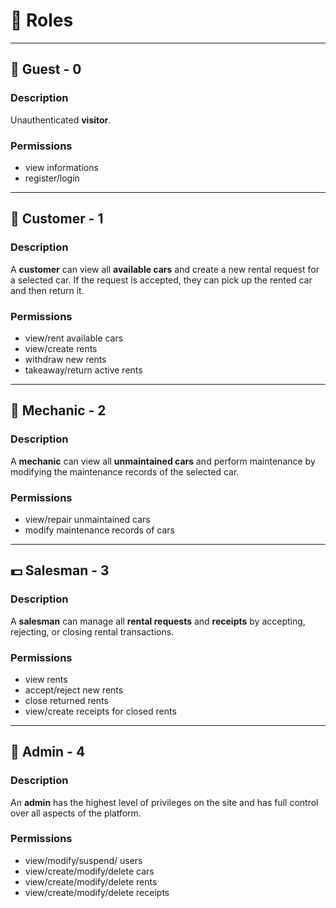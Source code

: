 # 👥 Roles

---

## 👤 Guest - 0

### Description
Unauthenticated **visitor**.

### Permissions
- view informations
- register/login

---

## 🛒 Customer - 1

### Description
A **customer** can view all **available cars** and create a new rental request
for a selected car. If the request is accepted, they can pick up the rented car
and then return it.

### Permissions
- view/rent available cars
- view/create rents
- withdraw new rents
- takeaway/return active rents

---

## 🔧 Mechanic - 2

### Description
A **mechanic** can view all **unmaintained cars** and perform maintenance by
modifying the maintenance records of the selected car.

### Permissions
- view/repair unmaintained cars
- modify maintenance records of cars

---

## 💵 Salesman - 3

### Description
A **salesman** can manage all **rental requests** and **receipts** by accepting,
rejecting, or closing rental transactions.

### Permissions
- view rents
- accept/reject new rents
- close returned rents
- view/create receipts for closed rents

---

## 👑 Admin - 4

### Description
An **admin** has the highest level of privileges on the site and has full
control over all aspects of the platform.

### Permissions
- view/modify/suspend/ users
- view/create/modify/delete cars
- view/create/modify/delete rents
- view/create/modify/delete receipts
